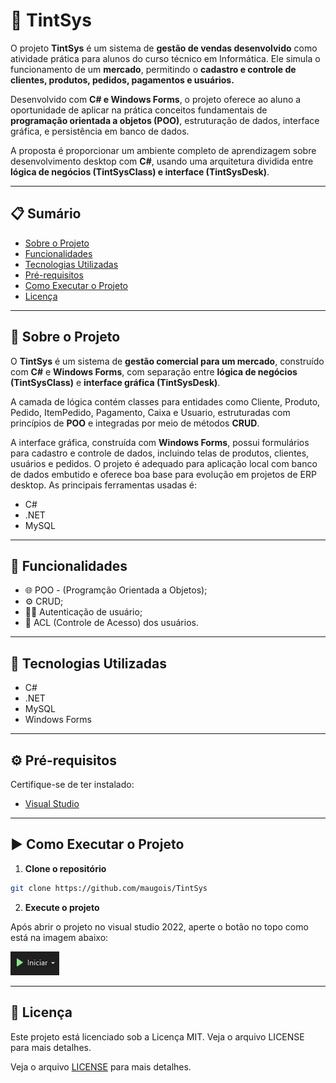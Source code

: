 # 🛒 TintSys

O projeto **TintSys** é um sistema de **gestão de vendas desenvolvido** como atividade prática para alunos do curso técnico em Informática. Ele simula o funcionamento de um **mercado**, permitindo o **cadastro e controle de clientes, produtos, pedidos, pagamentos e usuários.**

Desenvolvido com **C# e Windows Forms**, o projeto oferece ao aluno a oportunidade de aplicar na prática conceitos fundamentais de **programação orientada a objetos (POO)**, estruturação de dados, interface gráfica, e persistência em banco de dados.

A proposta é proporcionar um ambiente completo de aprendizagem sobre desenvolvimento desktop com **C#**, usando uma arquitetura dividida entre **lógica de negócios (TintSysClass) e interface (TintSysDesk)**.

---


## 📋 Sumário

- [Sobre o Projeto](#sobre-o-projeto)
- [Funcionalidades](#funcionalidades)
- [Tecnologias Utilizadas](#tecnologias-utilizadas)
- [Pré-requisitos](#pré-requisitos)
- [Como Executar o Projeto](#como-executar-o-projeto)
- [Licença](#licença)

---


## 📌 Sobre o Projeto

O **TintSys** é um sistema de **gestão comercial para um mercado**, construído com **C#** e **Windows Forms**, com separação entre **lógica de negócios (TintSysClass)** e **interface gráfica (TintSysDesk)**.

A camada de lógica contém classes para entidades como Cliente, Produto, Pedido, ItemPedido, Pagamento, Caixa e Usuario, estruturadas com princípios de **POO** e integradas por meio de métodos **CRUD**.

A interface gráfica, construída com **Windows Forms**, possui formulários para cadastro e controle de dados, incluindo telas de produtos, clientes, usuários e pedidos. O projeto é adequado para aplicação local com banco de dados embutido e oferece boa base para evolução em projetos de ERP desktop. As principais ferramentas usadas é:

- C#
- .NET
- MySQL 

---


## 🚀 Funcionalidades

- 🌐 POO - (Programção Orientada a Objetos);
- ⚙️ CRUD;
- 👨‍💻 Autenticação de usuário;
- 🚫 ACL (Controle de Acesso) dos usuários.

---


## 🧰 Tecnologias Utilizadas

- C#
- .NET
- MySQL
- Windows Forms

---


## ⚙️ Pré-requisitos

Certifique-se de ter instalado:

- [Visual Studio](https://visualstudio.microsoft.com/pt-br/)

---


## ▶️ Como Executar o Projeto

1. **Clone o repositório**

```bash
git clone https://github.com/maugois/TintSys
```

2. **Execute o projeto**

Após abrir o projeto no visual studio 2022, aperte o botão no topo como está na imagem abaixo:

![alt text](image-1.png)

---


## 📕 Licença

Este projeto está licenciado sob a Licença MIT. 
Veja o arquivo LICENSE para mais detalhes.

Veja o arquivo [LICENSE](LICENSE) para mais detalhes.   
